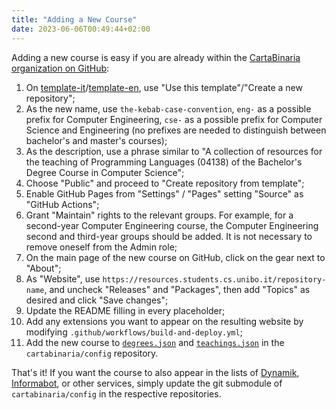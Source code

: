 ```yaml
---
title: "Adding a New Course"
date: 2023-06-06T00:49:44+02:00
---
```


Adding a new course is easy if you are already within the [CartaBinaria organization on GitHub](https//github.com/cartabinaria):

1. On [template-it](https://github.com/cartabinaria/template-it)/[template-en](https://github.com/cartabinaria/template-en), use "Use this template"/"Create a new repository";
2. As the new name, use `the-kebab-case-convention`, `eng-` as a possible prefix for Computer Engineering, `cse-` as a possible prefix for Computer Science and Engineering (no prefixes are needed to distinguish between bachelor's and master's courses);
3. As the description, use a phrase similar to "A collection of resources for the teaching of Programming Languages (04138) of the Bachelor's Degree Course in Computer Science";
4. Choose "Public" and proceed to "Create repository from template";
5. Enable GitHub Pages from "Settings" / "Pages" setting "Source" as "GitHub Actions";
6. Grant "Maintain" rights to the relevant groups. For example, for a second-year Computer Engineering course, the Computer Engineering second and third-year groups should be added. It is not necessary to remove oneself from the Admin role;
7. On the main page of the new course on GitHub, click on the gear next to "About";
8. As "Website", use `https://resources.students.cs.unibo.it/repository-name`, and uncheck "Releases" and "Packages", then add "Topics" as desired and click "Save changes";
9. Update the README filling in every placeholder;
10. Add any extensions you want to appear on the resulting website by modifying `.github/workflows/build-and-deploy.yml`;
11. Add the new course to [`degrees.json`](https://github.com/cartabinaria/config/blob/main/degrees.json) and [`teachings.json`](https://github.com/cartabinaria/config/blob/main/teachings.json) in the `cartabinaria/config` repository.

That's it! If you want the course to also appear in the lists of [Dynamik](https://github.com/cartabinaria/dynamik), [Informabot](https://github.com/cartabinaria/informabot), or other services, simply update the git submodule of `cartabinaria/config` in the respective repositories.